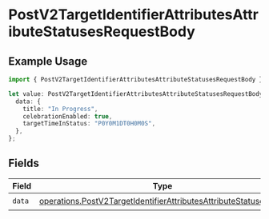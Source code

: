 # PostV2TargetIdentifierAttributesAttributeStatusesRequestBody

## Example Usage

```typescript
import { PostV2TargetIdentifierAttributesAttributeStatusesRequestBody } from "attio-js/models/operations/postv2targetidentifierattributesattributestatuses.js";

let value: PostV2TargetIdentifierAttributesAttributeStatusesRequestBody = {
  data: {
    title: "In Progress",
    celebrationEnabled: true,
    targetTimeInStatus: "P0Y0M1DT0H0M0S",
  },
};
```

## Fields

| Field                                                                                                                                                | Type                                                                                                                                                 | Required                                                                                                                                             | Description                                                                                                                                          |
| ---------------------------------------------------------------------------------------------------------------------------------------------------- | ---------------------------------------------------------------------------------------------------------------------------------------------------- | ---------------------------------------------------------------------------------------------------------------------------------------------------- | ---------------------------------------------------------------------------------------------------------------------------------------------------- |
| `data`                                                                                                                                               | [operations.PostV2TargetIdentifierAttributesAttributeStatusesData](../../models/operations/postv2targetidentifierattributesattributestatusesdata.md) | :heavy_check_mark:                                                                                                                                   | N/A                                                                                                                                                  |